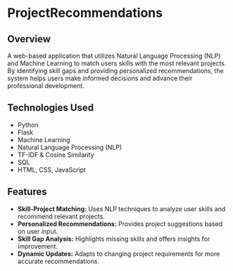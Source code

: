 # ProjectRecommendations
## Overview
A web-based application that utilizes Natural Language Processing (NLP) and Machine Learning to match users skills with the most relevant projects. By identifying skill gaps and providing personalized recommendations, the system helps users make informed decisions and advance their professional development.

## Technologies Used
- Python
- Flask
- Machine Learning
- Natural Language Processing (NLP)
- TF-IDF & Cosine Similarity
- SQL
- HTML, CSS, JavaScript

## Features
- **Skill-Project Matching:** Uses NLP techniques to analyze user skills and recommend relevant projects.
- **Personalized Recommendations:** Provides project suggestions based on user input.
- **Skill Gap Analysis:** Highlights missing skills and offers insights for improvement.
- **Dynamic Updates:** Adapts to changing project requirements for more accurate recommendations.
